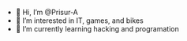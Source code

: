 - 👋 Hi, I’m @Prisur-A
- 👀 I’m interested in IT, games, and bikes
- 🌱 I’m currently learning hacking and programation



<!---
Prisur-A/Prisur-A is a ✨ special ✨ repository because its `README.md` (this file) appears on your GitHub profile.
You can click the Preview link to take a look at your changes.
--->
